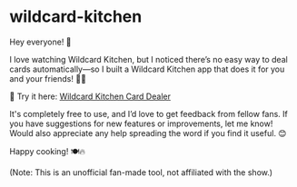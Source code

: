 # wildcard-kitchen

Hey everyone! 👋

I love watching Wildcard Kitchen, but I noticed there’s no easy way to deal cards automatically—so I built a Wildcard Kitchen app that does it for you and your friends! 🎴🍳

🔗 Try it here: [Wildcard Kitchen Card Dealer](https://littlelunacat.github.io/wildcard-kitchen/)

It's completely free to use, and I’d love to get feedback from fellow fans. If you have suggestions for new features or improvements, let me know! Would also appreciate any help spreading the word if you find it useful. 😊

Happy cooking! 🍽🔥

(Note: This is an unofficial fan-made tool, not affiliated with the show.)
